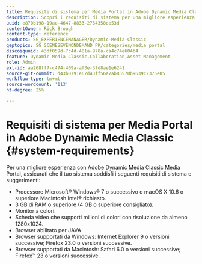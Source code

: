 ```yaml
---
title: Requisiti di sistema per Media Portal in Adobe Dynamic Media Classic
description: Scopri i requisiti di sistema per una migliore esperienza nell’utilizzo di Media Portal in Adobe Dynamic Media Classic.
uuid: e870b198-19ae-4647-8833-2764358de53d
contentOwner: Rick Brough
content-type: reference
products: SG_EXPERIENCEMANAGER/Dynamic-Media-Classic
geptopics: SG_SCENESEVENONDEMAND_PK/categories/media_portal
discoiquuid: 43df059d-7c4d-481a-978a-ca4c74e604b4
feature: Dynamic Media Classic,Collaboration,Asset Management
role: Admin
exl-id: aa268ff7-c474-409a-af3e-3fd8ae1e6241
source-git-commit: d43b0791e67d43ff56a7ab85570b9639c2375e05
workflow-type: tm+mt
source-wordcount: '113'
ht-degree: 25%

---
```


# Requisiti di sistema per Media Portal in Adobe Dynamic Media Classic {#system-requirements}

Per una migliore esperienza con Adobe Dynamic Media Classic Media Portal, assicurati che il tuo sistema soddisfi i seguenti requisiti di sistema e suggerimenti:

* Processore Microsoft® Windows® 7 o successivo o macOS X 10.6 o superiore Macintosh Intel® richiesto.
* 3 GB di RAM o superiore (4 GB o superiore consigliato).
* Monitor a colori.
* Scheda video che supporti milioni di colori con risoluzione da almeno 1280x1024.
* Browser abilitato per JAVA.
* Browser supportati da Windows: Internet Explorer 9 o versioni successive; Firefox 23.0 o versioni successive.
* Browser supportati da Macintosh: Safari 6.0 o versioni successive; Firefox™ 23 o versioni successive.
